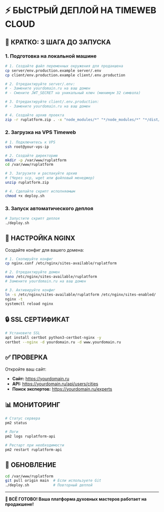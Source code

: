 # ⚡ БЫСТРЫЙ ДЕПЛОЙ НА TIMEWEB CLOUD

## 🎯 КРАТКО: 3 ШАГА ДО ЗАПУСКА

### 1. **Подготовка на локальной машине**

```bash
# 1. Создайте файл переменных окружения для продакшена
cp server/env.production.example server/.env
cp client/env.production.example client/.env.production

# 2. Отредактируйте server/.env:
# - Замените yourdomain.ru на ваш домен
# - Смените JWT_SECRET на уникальный ключ (минимум 32 символа)

# 3. Отредактируйте client/.env.production:
# - Замените yourdomain.ru на ваш домен

# 4. Создайте архив проекта
zip -r ruplatform.zip . -x "node_modules/*" "*/node_modules/*" "*/dist/*" "*/logs/*"
```

### 2. **Загрузка на VPS Timeweb**

```bash
# 1. Подключитесь к VPS
ssh root@your-vps-ip

# 2. Создайте директорию
mkdir -p /var/www/ruplatform
cd /var/www/ruplatform

# 3. Загрузите и распакуйте архив
# (Через scp, wget или файловый менеджер)
unzip ruplatform.zip

# 4. Сделайте скрипт исполняемым
chmod +x deploy.sh
```

### 3. **Запуск автоматического деплоя**

```bash
# Запустите скрипт деплоя
./deploy.sh
```

## 🔧 НАСТРОЙКА NGINX

Создайте конфиг для вашего домена:

```bash
# 1. Скопируйте конфиг
cp nginx.conf /etc/nginx/sites-available/ruplatform

# 2. Отредактируйте домен
nano /etc/nginx/sites-available/ruplatform
# Замените yourdomain.ru на ваш домен

# 3. Активируйте конфиг
ln -s /etc/nginx/sites-available/ruplatform /etc/nginx/sites-enabled/
nginx -t
systemctl reload nginx
```

## 🔒 SSL СЕРТИФИКАТ

```bash
# Установите SSL
apt install certbot python3-certbot-nginx -y
certbot --nginx -d yourdomain.ru -d www.yourdomain.ru
```

## ✅ ПРОВЕРКА

Откройте ваш сайт:
- **Сайт:** https://yourdomain.ru
- **API:** https://yourdomain.ru/api/users/cities
- **Поиск экспертов:** https://yourdomain.ru/experts

## 📊 МОНИТОРИНГ

```bash
# Статус сервера
pm2 status

# Логи
pm2 logs ruplatform-api

# Рестарт при необходимости
pm2 restart ruplatform-api
```

## 🔄 ОБНОВЛЕНИЕ

```bash
cd /var/www/ruplatform
git pull origin main  # Если используете Git
./deploy.sh           # Повторный деплой
```

---

**🎉 ВСЁ ГОТОВО! Ваша платформа духовных мастеров работает на продакшене!**
